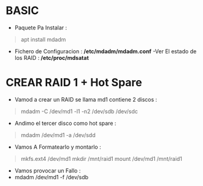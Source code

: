 # BASIC

- Paquete Pa Instalar :
> apt install mdadm
- Fichero de Configuracion : **/etc/mdadm/mdadm.conf**
-Ver El estado de los RAID : **/etc/proc/mdsatat**

# CREAR RAID 1 + Hot Spare

- Vamod a crear un RAID se llama md1 contiene 2 discos :
> mdadm -C /dev/md1 -l1 -n2 /dev/sdb /dev/sdc

- Andimo el tercer disco como hot spare :
> mdadm /dev/md1 -a /dev/sdd

- Vamos  A Formatearlo y montarlo :
> mkfs.ext4 /dev/md1
> mkdir /mnt/raid1
> mount /dev/md1 /mnt/raid1

- Vamos  provocar un Fallo :
- mdadm /dev/md1 -f /dev/sdb

